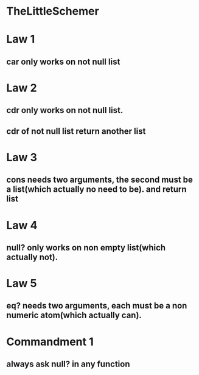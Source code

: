 # TheLittleSchemer

# Law 1
## car only works on not null list

# Law 2
## cdr only works on not null list.
## cdr of not null list return another list

# Law 3
## cons needs two arguments, the second must be a list(which actually no need to be). and return list

# Law 4
## null? only works on non empty list(which actually not).

# Law 5
## eq? needs two arguments, each must be a non numeric atom(which actually can).


# Commandment 1
## always ask null? in any function
